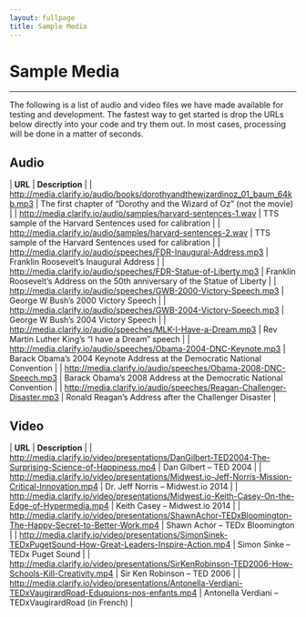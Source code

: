 ```yaml
---
layout: fullpage
title: Sample Media
---
```


# Sample Media

- - -

The following is a list of audio and video files we have made available for testing and development. The fastest way to get started is drop the URLs below directly into your code and try them out. In most cases, processing will be done in a matter of seconds.


## Audio

|  **URL** 	| **Description**  	|
| http://media.clarify.io/audio/books/dorothyandthewizardinoz_01_baum_64kb.mp3  |  The first chapter of “Dorothy and the Wizard of Oz” (not the movie) |
| http://media.clarify.io/audio/samples/harvard-sentences-1.wav  	            |  TTS sample of the Harvard Sentences used for calibration 	|
| http://media.clarify.io/audio/samples/harvard-sentences-2.wav  	            | TTS sample of the Harvard Sentences used for calibration  	|
| http://media.clarify.io/audio/speeches/FDR-Inaugural-Address.mp3  	        | Franklin Roosevelt’s Inaugural Address  	|
| http://media.clarify.io/audio/speeches/FDR-Statue-of-Liberty.mp3  	        | Franklin Roosevelt’s Address on the 50th anniversary of the Statue of Liberty  	|
| http://media.clarify.io/audio/speeches/GWB-2000-Victory-Speech.mp3  	        | George W Bush’s 2000 Victory Speech  	|
| http://media.clarify.io/audio/speeches/GWB-2004-Victory-Speech.mp3  	        | George W Bush’s 2004 Victory Speech  	|
| http://media.clarify.io/audio/speeches/MLK-I-Have-a-Dream.mp3  	            | Rev Martin Luther King’s “I have a Dream” speech  	|
| http://media.clarify.io/audio/speeches/Obama-2004-DNC-Keynote.mp3  	        | Barack Obama’s 2004 Keynote Address at the Democratic National Convention  	|
| http://media.clarify.io/audio/speeches/Obama-2008-DNC-Speech.mp3  	        | Barack Obama’s 2008 Address at the Democratic National Convention  	|
| http://media.clarify.io/audio/speeches/Reagan-Challenger-Disaster.mp3  	    | Ronald Reagan’s Address after the Challenger Disaster  	|


## Video

|  **URL** 	| **Description**  	|
| http://media.clarify.io/video/presentations/DanGilbert-TED2004-The-Surprising-Science-of-Happiness.mp4        | Dan Gilbert – TED 2004 |
| http://media.clarify.io/video/presentations/Midwest.io-Jeff-Norris-Mission-Critical-Innovation.mp4  	        | Dr. Jeff Norris – Midwest.io 2014 |
| http://media.clarify.io/video/presentations/Midwest.io-Keith-Casey-On-the-Edge-of-Hypermedia.mp4  	        | Keith Casey – Midwest.io 2014 |
| http://media.clarify.io/video/presentations/ShawnAchor-TEDxBloomington-The-Happy-Secret-to-Better-Work.mp4    | Shawn Achor – TEDx Bloomington |
| http://media.clarify.io/video/presentations/SimonSinek-TEDxPugetSound-How-Great-Leaders-Inspire-Action.mp4    | Simon Sinke – TEDx Puget Sound |
| http://media.clarify.io/video/presentations/SirKenRobinson-TED2006-How-Schools-Kill-Creativity.mp4  	        | Sir Ken Robinson – TED 2006 |
| http://media.clarify.io/video/presentations/Antonella-Verdiani-TEDxVaugirardRoad-Eduquions-nos-enfants.mp4    | Antonella Verdiani – TEDxVaugirardRoad (in French) |